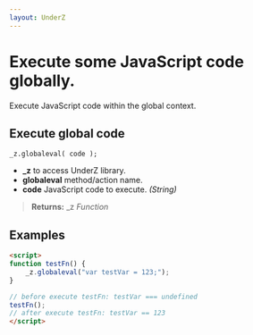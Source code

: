 ```yaml
---
layout: UnderZ
---
```

# Execute some JavaScript code globally.
Execute JavaScript code within the global context.


## Execute global code
```
_z.globaleval( code );
```

* **_z** to access UnderZ library.
* **globaleval** method/action name.
* **code** JavaScript code to execute. _(String)_

> **Returns:** _z _Function_


## Examples

```html
<script>
function testFn() {
	_z.globaleval("var testVar = 123;");
}

// before execute testFn: testVar === undefined
testFn();
// after execute testFn: testVar == 123
</script>

```
